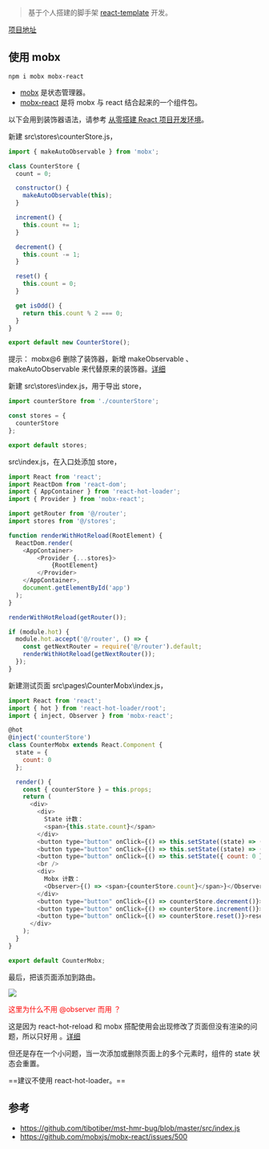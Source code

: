 > 基于个人搭建的脚手架 [react-template](https://github.com/zhuanglong/react-template) 开发。

[项目地址](https://github.com/zhuanglong/react-template/tree/mobx)

## 使用 mobx

`npm i mobx mobx-react`

- [mobx](https://github.com/mobxjs/mobx) 是状态管理器。
- [mobx-react](https://github.com/mobxjs/mobx-react) 是将 mobx 与 react 结合起来的一个组件包。

以下会用到装饰器语法，请参考 [从零搭建 React 项目开发环境](https://github.com/zhuanglong/react-template)。

新建 src\stores\counterStore.js，

```js
import { makeAutoObservable } from 'mobx';

class CounterStore {
  count = 0;

  constructor() {
    makeAutoObservable(this);
  }

  increment() {
    this.count += 1;
  }

  decrement() {
    this.count -= 1;
  }

  reset() {
    this.count = 0;
  }

  get isOdd() {
    return this.count % 2 === 0;
  }
}

export default new CounterStore();
```

提示： mobx@6 删除了装饰器，新增 makeObservable 、 makeAutoObservable 来代替原来的装饰器。[详细](https://michel.codes/blogs/mobx6/)

新建 src\stores\index.js，用于导出 store，

```js
import counterStore from './counterStore';

const stores = {
  counterStore
};

export default stores;
```

src\index.js，在入口处添加 store，

```js
import React from 'react';
import ReactDom from 'react-dom';
import { AppContainer } from 'react-hot-loader';
import { Provider } from 'mobx-react';

import getRouter from '@/router';
import stores from '@/stores';

function renderWithHotReload(RootElement) {
  ReactDom.render(
    <AppContainer>
        <Provider {...stores}>
            {RootElement}
        </Provider>
    </AppContainer>,
    document.getElementById('app')
  );
}

renderWithHotReload(getRouter());

if (module.hot) {
  module.hot.accept('@/router', () => {
    const getNextRouter = require('@/router').default;
    renderWithHotReload(getNextRouter());
  });
}
```

新建测试页面 src\pages\CounterMobx\index.js，

```js
import React from 'react';
import { hot } from 'react-hot-loader/root';
import { inject, Observer } from 'mobx-react';

@hot
@inject('counterStore')
class CounterMobx extends React.Component {
  state = {
    count: 0
  };

  render() {
    const { counterStore } = this.props;
    return (
      <div>
        <div>
          State 计数：
          <span>{this.state.count}</span>
        </div>
        <button type="button" onClick={() => this.setState((state) => ({ count: state.count - 1 }))}>-</button>
        <button type="button" onClick={() => this.setState((state) => ({ count: state.count + 1 }))}>+</button>
        <button type="button" onClick={() => this.setState({ count: 0 })}>reset</button>
        <br />
        <div>
          Mobx 计数：
          <Observer>{() => <span>{counterStore.count}</span>}</Observer>
        </div>
        <button type="button" onClick={() => counterStore.decrement()}>-</button>
        <button type="button" onClick={() => counterStore.increment()}>+</button>
        <button type="button" onClick={() => counterStore.reset()}>reset</button>
      </div>
    );
  }
}

export default CounterMobx;
```

最后，把该页面添加到路由。

![](https://gitee.com/zloooong/image_store/raw/master/img/20201017002801.png)

<font color="red">这里为什么不用 @observer 而用 <Observer>？</font>

这是因为 react-hot-reload 和 mobx 搭配使用会出现修改了页面但没有渲染的问题，所以只好用 <Observer>。[详细](https://cn.mobx.js.org/best/decorators.html#%E5%85%8D%E8%B4%A3%E5%A3%B0%E6%98%8E-%E8%A3%85%E9%A5%B0%E5%99%A8%E8%AF%AD%E6%B3%95%E7%9A%84%E5%B1%80%E9%99%90%E6%80%A7)

但还是存在一个小问题，当一次添加或删除页面上的多个元素时，组件的 state 状态会重置。

==建议不使用 react-hot-loader。==

## 参考

- https://github.com/tibotiber/mst-hmr-bug/blob/master/src/index.js
- https://github.com/mobxjs/mobx-react/issues/500

